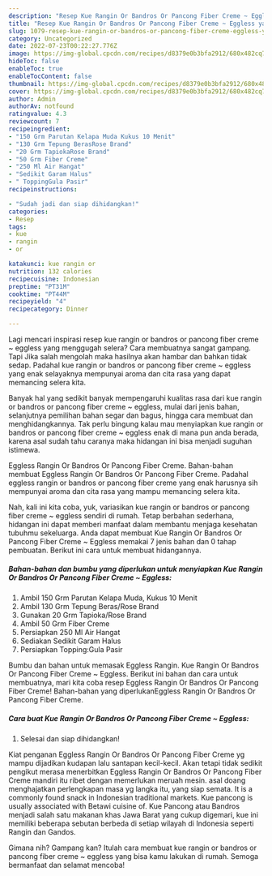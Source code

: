 ```yaml
---
description: "Resep Kue Rangin Or Bandros Or Pancong Fiber Creme ~ Eggless yang Lezat Sekali"
title: "Resep Kue Rangin Or Bandros Or Pancong Fiber Creme ~ Eggless yang Lezat Sekali"
slug: 1079-resep-kue-rangin-or-bandros-or-pancong-fiber-creme-eggless-yang-lezat-sekali
category: Uncategorized
date: 2022-07-23T00:22:27.776Z
image: https://img-global.cpcdn.com/recipes/d8379e0b3bfa2912/680x482cq70/kue-rangin-or-bandros-or-pancong-fiber-creme-eggless-foto-resep-utama.jpg
hideToc: false
enableToc: true
enableTocContent: false
thumbnail: https://img-global.cpcdn.com/recipes/d8379e0b3bfa2912/680x482cq70/kue-rangin-or-bandros-or-pancong-fiber-creme-eggless-foto-resep-utama.jpg
cover: https://img-global.cpcdn.com/recipes/d8379e0b3bfa2912/680x482cq70/kue-rangin-or-bandros-or-pancong-fiber-creme-eggless-foto-resep-utama.jpg
author: Admin
authorAv: notfound
ratingvalue: 4.3
reviewcount: 7
recipeingredient:
- "150 Grm Parutan Kelapa Muda Kukus 10 Menit"
- "130 Grm Tepung BerasRose Brand"
- "20 Grm TapiokaRose Brand"
- "50 Grm Fiber Creme"
- "250 Ml Air Hangat"
- "Sedikit Garam Halus"
- " ToppingGula Pasir"
recipeinstructions:

- "Sudah jadi dan siap dihidangkan!"
categories:
- Resep
tags:
- kue
- rangin
- or

katakunci: kue rangin or 
nutrition: 132 calories
recipecuisine: Indonesian
preptime: "PT31M"
cooktime: "PT44M"
recipeyield: "4"
recipecategory: Dinner

---
```



Lagi mencari inspirasi resep kue rangin or bandros or pancong fiber creme ~ eggless yang menggugah selera? Cara membuatnya sangat gampang. Tapi Jika salah mengolah maka hasilnya akan hambar dan bahkan tidak sedap. Padahal kue rangin or bandros or pancong fiber creme ~ eggless yang enak selayaknya mempunyai aroma dan cita rasa yang dapat memancing selera kita.


Banyak hal yang sedikit banyak mempengaruhi kualitas rasa dari kue rangin or bandros or pancong fiber creme ~ eggless, mulai dari jenis bahan, selanjutnya pemilihan bahan segar dan bagus, hingga cara membuat dan menghidangkannya. Tak perlu bingung kalau mau menyiapkan kue rangin or bandros or pancong fiber creme ~ eggless enak di mana pun anda berada, karena asal sudah tahu caranya maka hidangan ini bisa menjadi suguhan istimewa.

Eggless Rangin Or Bandros Or Pancong Fiber Creme. Bahan-bahan membuat Eggless Rangin Or Bandros Or Pancong Fiber Creme. Padahal eggless rangin or bandros or pancong fiber creme yang enak harusnya sih mempunyai aroma dan cita rasa yang mampu memancing selera kita.


Nah, kali ini kita coba, yuk, variasikan kue rangin or bandros or pancong fiber creme ~ eggless sendiri di rumah. Tetap berbahan sederhana, hidangan ini dapat memberi manfaat dalam membantu menjaga kesehatan tubuhmu sekeluarga. Anda dapat membuat Kue Rangin Or Bandros Or Pancong Fiber Creme ~ Eggless memakai 7 jenis bahan dan 0 tahap pembuatan. Berikut ini cara untuk membuat hidangannya.

<!--inarticleads1-->

##### Bahan-bahan dan bumbu yang diperlukan untuk menyiapkan Kue Rangin Or Bandros Or Pancong Fiber Creme ~ Eggless:

1. Ambil 150 Grm Parutan Kelapa Muda, Kukus 10 Menit
1. Ambil 130 Grm Tepung Beras/Rose Brand
1. Gunakan 20 Grm Tapioka/Rose Brand
1. Ambil 50 Grm Fiber Creme
1. Persiapkan 250 Ml Air Hangat
1. Sediakan Sedikit Garam Halus
1. Persiapkan  Topping:Gula Pasir


Bumbu dan bahan untuk memasak Eggless Rangin. Kue Rangin Or Bandros Or Pancong Fiber Creme ~ Eggless. Berikut ini bahan dan cara untuk membuatnya, mari kita coba resep Eggless Rangin Or Bandros Or Pancong Fiber Creme! Bahan-bahan yang diperlukanEggless Rangin Or Bandros Or Pancong Fiber Creme. 

<!--inarticleads2-->

##### Cara buat Kue Rangin Or Bandros Or Pancong Fiber Creme ~ Eggless:


1. Selesai dan siap dihidangkan!

Kiat penganan Eggless Rangin Or Bandros Or Pancong Fiber Creme yg mampu dijadikan kudapan lalu santapan kecil-kecil. Akan tetapi tidak sedikit pengikut merasa menerbitkan Eggless Rangin Or Bandros Or Pancong Fiber Creme mandiri itu ribet dengan memerlukan meruah mesin. asal doang menghajatkan perlengkapan masa yg langka itu, yang siap semata. It is a commonly found snack in Indonesian traditional markets. Kue pancong is usually associated with Betawi cuisine of. Kue Pancong atau Bandros menjadi salah satu makanan khas Jawa Barat yang cukup digemari, kue ini memiliki beberapa sebutan berbeda di setiap wilayah di Indonesia seperti Rangin dan Gandos. 

Gimana nih? Gampang kan? Itulah cara membuat kue rangin or bandros or pancong fiber creme ~ eggless yang bisa kamu lakukan di rumah. Semoga bermanfaat dan selamat mencoba!
